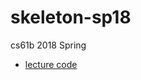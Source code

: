# skeleton-sp18
cs61b 2018 Spring

- [lecture code](https://github.com/Berkeley-CS61B/lectureCode-sp18)
